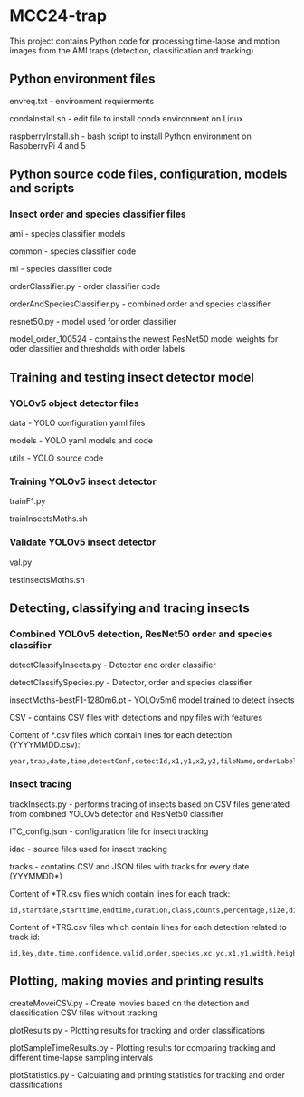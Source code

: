 # MCC24-trap #
This project contains Python code for processing time-lapse and motion images from the AMI traps (detection, classification and tracking)

## Python environment files ##
envreq.txt - environment requierments

condaInstall.sh - edit file to install conda environment on Linux

raspberryInstall.sh - bash script to install Python environment on RaspberryPi 4 and 5

## Python source code files, configuration, models and scripts ##

### Insect order and species classifier files ###
ami - species classifier models

common - species classifier code

ml - species classifier code

orderClassifier.py - order classifier code 

orderAndSpeciesClassifier.py - combined order and species classifier

resnet50.py - model used for order classifier 

model_order_100524 - contains the newest ResNet50 model weights for oder classifier and thresholds with order labels


## Training and testing insect detector model ##

### YOLOv5 object detector files ###
data - YOLO configuration yaml files

models - YOLO yaml models and code

utils - YOLO source code

### Training YOLOv5 insect detector ###
trainF1.py

trainInsectsMoths.sh

### Validate YOLOv5 insect detector ###
val.py

testInsectsMoths.sh

## Detecting, classifying and tracing insects ##

### Combined YOLOv5 detection, ResNet50 order and species classifier ###
detectClassifyInsects.py - Detector and order classifier

detectClassifySpecies.py - Detector, order and species classifier

insectMoths-bestF1-1280m6.pt - YOLOv5m6 model trained to detect insects

CSV - contains CSV files with detections and npy files with features

Content of *.csv files which contain lines for each detection (YYYYMMDD.csv):

	year,trap,date,time,detectConf,detectId,x1,y1,x2,y2,fileName,orderLabel,orderId,orderConf,aboveTH,key,speciesLabel,speciesId,speciesConf

### Insect tracing ###
trackInsects.py - performs tracing of insects based on CSV files generated from combined YOLOv5 detector and ResNet50 classifier

ITC_config.json - configuration file for insect tracking

idac - source files used for insect tracking

tracks - contatins CSV and JSON files with tracks for every date (YYYMMDD*)

Content of *TR.csv files which contain lines for each track: 

	id,startdate,starttime,endtime,duration,class,counts,percentage,size,distance
 
Content of *TRS.csv files which contain lines for each detection related to track id: 

	id,key,date,time,confidence,valid,order,species,xc,yc,x1,y1,width,height,image
 
## Plotting, making movies and printing results ##
createMoveiCSV.py - Create movies based on the detection and classification CSV files without tracking

plotResults.py - Plotting results for tracking and order classifications

plotSampleTimeResults.py - Plotting results for comparing tracking and different time-lapse sampling intervals

plotStatistics.py - Calculating and printing statistics for tracking and order classifications






